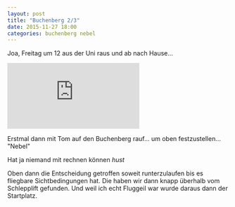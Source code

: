 ```yaml
---
layout: post
title: "Buchenberg 2/3"
date: 2015-11-27 18:00
categories: buchenberg nebel
---
```

Joa, Freitag um 12 aus der Uni raus und ab nach Hause...

<iframe src="https://www.youtube.com/embed/jMyS83LCiWE" frameborder="0" allowfullscreen></iframe>
<!--more-->

Erstmal dann mit Tom auf den Buchenberg rauf... um oben festzustellen... "Nebel"

Hat ja niemand mit rechnen können *hust*

Oben dann die Entscheidung getroffen soweit runterzulaufen bis es fliegbare Sichtbedingungen hat. Die haben wir dann knapp überhalb vom Schlepplift gefunden. Und weil ich echt Fluggeil war wurde daraus dann der Startplatz.

